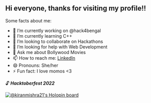 ## Hi everyone, thanks for visiting my profile!!

Some facts about me:
- 🔭 I’m currently working on @hack4bengal
- 🌱 I’m currently learning C++
- 👯 I’m looking to collaborate on Hackathons
- 🤔 I’m looking for help with Web Development
- 💬 Ask me about Bollywood Movies
- 📫 How to reach me: [LinkedIn](https://www.linkedin.com/in/kiranmishra21/)
- 😄 Pronouns: She/her
- ⚡ Fun fact: I love momos <3

🔓 ***Hacktoberfest 2022*** 

[![@kiranmishra21's Holopin board](https://holopin.me/kiranmishra21)](https://holopin.io/@kiranmishra21)
